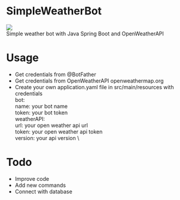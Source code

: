 # SimpleWeatherBot
![](https://i.imgur.com/6MZ8e8S.png) \
Simple weather bot with Java Spring Boot and OpenWeatherAPI

# Usage
- Get credentials from @BotFather
- Get credentials from OpenWeatherAPI openweathermap.org
- Create your own application.yaml file in src/main/resources with credentials \
bot:\
  name: your bot name \
  token: your bot token \
weatherAPI:\
  url: your open weather api url\
  token: your open weather api token\
  version: your api version \
# Todo
- Improve code
- Add new commands
- Connect with database







